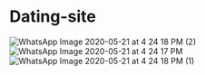 # Dating-site

![WhatsApp Image 2020-05-21 at 4 24 18 PM (2)](https://user-images.githubusercontent.com/57503162/82603357-83f1c300-9b80-11ea-9118-68000777f2e7.jpeg)
![WhatsApp Image 2020-05-21 at 4 24 17 PM](https://user-images.githubusercontent.com/57503162/82603359-848a5980-9b80-11ea-8650-4a33a20a53bf.jpeg)
![WhatsApp Image 2020-05-21 at 4 24 18 PM (1)](https://user-images.githubusercontent.com/57503162/82603360-848a5980-9b80-11ea-9e7c-16d2edd4fb1a.jpeg)
